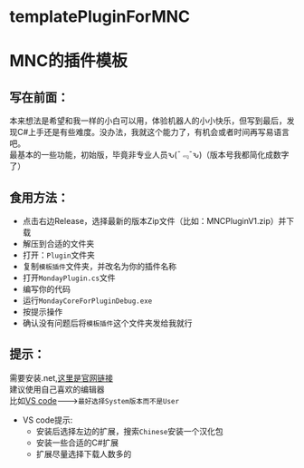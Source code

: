 # templatePluginForMNC
MNC的插件模板
=

写在前面：
-
本来想法是希望和我一样的小白可以用，体验机器人的小小快乐，但写到最后，发现C#上手还是有些难度。没办法，我就这个能力了，有机会或者时间再写易语言吧。<br>
最基本的一些功能，初始版，毕竟非专业人员ԅ(¯﹃¯ԅ)（版本号我都简化成数字了）

食用方法：
-
* 点击右边Release，选择最新的版本Zip文件（比如：MNCPluginV1.zip）并下载<br>
* 解压到合适的文件夹<br>
* 打开：`Plugin`文件夹<br>
* 复制`模板插件`文件夹，并改名为你的插件名称<br>
* 打开`MondayPlugin.cs`文件<br>
* 编写你的代码<br>
* 运行`MondayCoreForPluginDebug.exe`<br>
* 按提示操作<br>
* 确认没有问题后将`模板插件`这个文件夹发给我就行<br>

提示：
-
需要安装.net,[这里是官网链接](https://dotnet.microsoft.com/zh-cn/download)<br>
建议使用自己喜欢的编辑器<br>
比如[VS code](https://code.visualstudio.com/download)--->`最好选择System版本而不是User`<br>
* VS code提示:
  * 安装后选择左边的扩展，搜索`Chinese`安装一个汉化包
  * 安装一些合适的C#扩展
  * 扩展尽量选择下载人数多的[](url)
